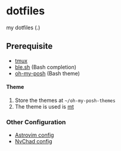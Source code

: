 # dotfiles
my dotfiles (.)

## Prerequisite
- [tmux](https://github.com/tmux/tmux)
- [ble.sh](https://github.com/akinomyoga/ble.sh) (Bash completion)
- [oh-my-posh](https://github.com/JanDeDobbeleer/oh-my-posh) (Bash theme)

#### Theme
1. Store the themes at `~/oh-my-posh-themes`
2. The theme is used is [mt](https://github.com/JanDeDobbeleer/oh-my-posh/blob/main/themes/mt.omp.json)

### Other Configuration
- [Astrovim config](https://github.com/Richie-Z/astrovim-config) 
- [NvChad config](https://github.com/Richie-Z/nvchad-config)
